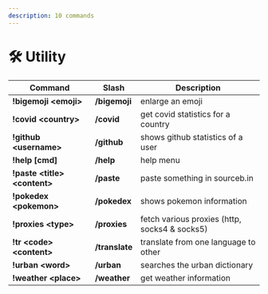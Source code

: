 ```yaml
---
description: 10 commands
---
```


# 🛠 Utility

| Command                        | Slash          | Description                                   |
|--------------------------------|----------------|-----------------------------------------------|
| **!bigemoji \<emoji>**         | **/bigemoji**  | enlarge an emoji                              |
| **!covid \<country>**          | **/covid**     | get covid statistics for a country            |
| **!github \<username>**        | **/github**    | shows github statistics of a user             |
| **!help \[cmd]**               | **/help**      | help menu                                     |
| **!paste \<title> \<content>** | **/paste**     | paste something in sourceb.in                 |
| **!pokedex \<pokemon>**        | **/pokedex**   | shows pokemon information                     |
| **!proxies \<type>**           | **/proxies**   | fetch various proxies (http, socks4 & socks5) |
| **!tr \<code> \<content>**     | **/translate** | translate from one language to other          |
| **!urban \<word>**             | **/urban**     | searches the urban dictionary                 |
| **!weather \<place>**          | **/weather**   | get weather information                       |
